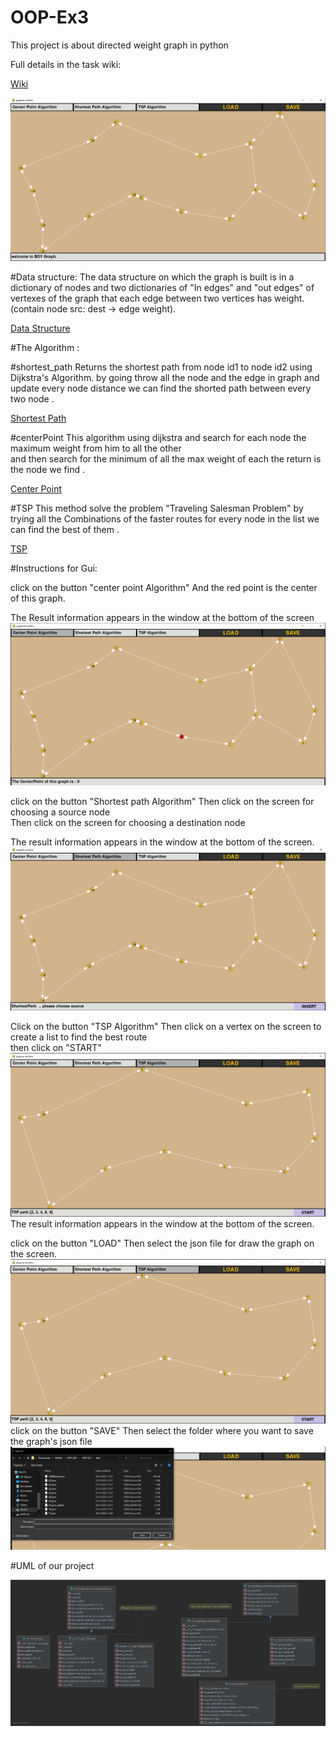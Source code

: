 # OOP-Ex3

This project is about directed weight graph in python 

Full details in the task wiki: 

[Wiki](https://github.com/B-O-Y-group/OOP-Ex3/wiki)

![img.png](img.png)


#Data structure:
The data structure on which the graph is built is in a dictionary of nodes and
two dictionaries of "In edges" and "out edges" of vertexes of the graph that each edge between two vertices has weight.
(contain node src: dest -> edge weight).

[Data Structure](https://github.com/B-O-Y-group/OOP-Ex3/wiki/Data-structure)

#The Algorithm :

#shortest_path
Returns the shortest path from node id1 to node id2 using Dijkstra's Algorithm.
by going throw all the node and the edge in graph and update every node distance 
we can find the shorted path between every two node .

[Shortest Path](https://github.com/B-O-Y-group/OOP-Ex3/wiki/Algorithm#shortest-path)
        
#centerPoint
This algorithm using dijkstra and search for each node the maximum weight from him to all the other  
and then search for the minimum of all the max weight of each 
the return is the node we find .

[Center Point](https://github.com/B-O-Y-group/OOP-Ex3/wiki/Algorithm#center-point)

#TSP
This method solve the problem "Traveling Salesman Problem"
by trying all the Combinations of the faster routes for every node
in the list we can find the best of them .  

[TSP](https://github.com/B-O-Y-group/OOP-Ex3/wiki/Algorithm#tsp)



#Instructions for Gui:


click on the button "center point Algorithm"
And the red point is the center of this graph.

The Result information appears in the window at the bottom of the screen
![img_1.png](img_1.png)



click on the button "Shortest path Algorithm"
Then click on the screen for choosing a source node  
Then click on the screen for choosing a destination node 

The result information appears in the window at the bottom of the screen.
![img_2.png](img_2.png)


Click on the button "TSP Algorithm"
Then click on a vertex on the screen to create a list to find the best route  
then click on "START"
![img_6.png](img_6.png)
The result information appears in the window at the bottom of the screen.


click on the button "LOAD"
Then select the json file for draw the graph on the screen.
![img_5.png](img_5.png)
click on the button "SAVE"
Then select the folder where you want to save the graph's json file
![img_7.png](img_7.png)



#UML of our project 

![img_3.png](img_3.png)